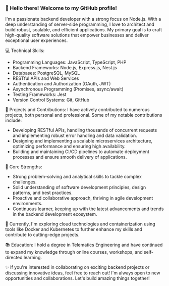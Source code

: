 ### 👋 Hello there! Welcome to my GitHub profile!

I'm a passionate backend developer with a strong focus on Node.js. With a deep understanding of server-side programming, I love to architect and build robust, scalable, and efficient applications. My primary goal is to craft high-quality software solutions that empower businesses and deliver exceptional user experiences.

💻 Technical Skills:
- Programming Languages: JavaScript, TypeScript, PHP
- Backend Frameworks: Node.js, Express.js, Nest.js
- Databases: PostgreSQL, MySQL
- RESTful APIs and Web Services
- Authentication and Authorization (OAuth, JWT)
- Asynchronous Programming (Promises, async/await)
- Testing Frameworks: Jest
- Version Control Systems: Git, GitHub

🔨 Projects and Contributions:
I have actively contributed to numerous projects, both personal and professional. Some of my notable contributions include:
- Developing RESTful APIs, handling thousands of concurrent requests and implementing robust error handling and data validation.
- Designing and implementing a scalable microservices architecture, optimizing performance and ensuring high availability.
- Building and maintaining CI/CD pipelines to automate deployment processes and ensure smooth delivery of applications.

🌟 Core Strengths:
- Strong problem-solving and analytical skills to tackle complex challenges.
- Solid understanding of software development principles, design patterns, and best practices.
- Proactive and collaborative approach, thriving in agile development environments.
- Continuous learner, keeping up with the latest advancements and trends in the backend development ecosystem.

🌱 Currently, I'm exploring cloud technologies and containerization using tools like Docker and Kubernetes to further enhance my skills and contribute to cutting-edge projects.

📚 Education:
I hold a degree in Telematics Engineering and have continued to expand my knowledge through online courses, workshops, and self-directed learning.

✨ If you're interested in collaborating on exciting backend projects or discussing innovative ideas, feel free to reach out! I'm always open to new opportunities and collaborations. Let's build amazing things together!
